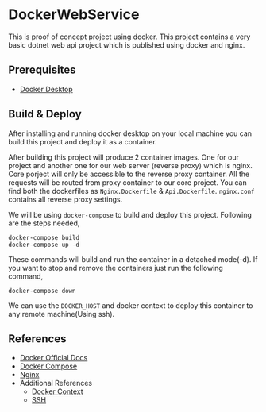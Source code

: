# DockerWebService
This is proof of concept project using docker. This project contains a very basic dotnet web api project which is published using docker and nginx.

## Prerequisites
- [Docker Desktop](https://www.docker.com/products/docker-desktop/)

## Build & Deploy
After installing and running docker desktop on your local machine you can build this project and deploy it as a container.

After building this project will produce 2 container images. One for our project and another one for our web server (reverse proxy) which is nginx. Core porject will only be accessible to the reverse proxy container. All the requests will be routed from proxy container to our core project. You can find both the dockerfiles as `Nginx.Dockerfile` & `Api.Dockerfile`. `nginx.conf` contains all reverse proxy settings.

We will be using `docker-compose` to build and deploy this project. Following are the steps needed,

```
docker-compose build
docker-compose up -d
```

These commands will build and run the container in a detached mode(-d). If you want to stop and remove the containers just run the following command,
```
docker-compose down
```
We can use the `DOCKER_HOST` and docker context to deploy this container to any remote machine(Using ssh).

## References
- [Docker Official Docs](https://docs.docker.com/)
- [Docker Compose](https://docs.docker.com/compose/)
- [Nginx](https://www.nginx.com/resources/glossary/nginx/)
- Additional References
  - [Docker Context](https://docs.docker.com/engine/context/working-with-contexts/)
  - [SSH](https://www.ssh.com/academy/ssh)
